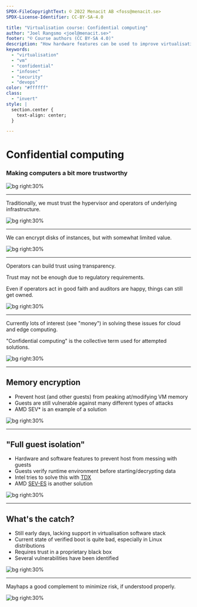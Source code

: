 ```yaml
---
SPDX-FileCopyrightText: © 2022 Menacit AB <foss@menacit.se>
SPDX-License-Identifier: CC-BY-SA-4.0

title: "Virtualisation course: Confidential computing"
author: "Joel Rangsmo <joel@menacit.se>"
footer: "© Course authors (CC BY-SA 4.0)"
description: "How hardware features can be used to improve virtualisation security"
keywords:
  - "virtualisation"
  - "vm"
  - "confidential"
  - "infosec"
  - "security"
  - "devops"
color: "#ffffff"
class:
  - "invert"
style: |
  section.center {
    text-align: center;
  }

---
```

<!-- _footer: "%ATTRIBUTION_PREFIX% Nikki Tysoe (CC BY 2.0)" -->
# Confidential computing
### Making computers a bit more trustworthy

![bg right:30%](images/12-space_invander.jpg)

<!--
- Virtualisation is in general very beneficial for security, as we've discovered during the course

Segue: It does however have it's downsides...
-->

---
<!-- _footer: "%ATTRIBUTION_PREFIX% Eric Chan (CC BY 2.0)" -->
Traditionally, we must trust the hypervisor and operators of underlying infrastructure.  

![bg right:30%](images/12-jellyfish.jpg)

<!--
- Guests depend the host's security, as it is in full control of their execution*

- The hypervisor can snoop on the guests' disks and memory. This could be used to steal sensitive
information such as credentials from memory and confidential databases from disk

- From the perspective of the guest, it is in general not possible to inspect the security of the
underlying hypervisor and it's supporting infrastructure. Instead, users are forced to more or less
trust the infrastructure operators

- This problem also exist for physical servers that are colocated in a third-party's data center
(which is the common thing these days as data centers are expensive facilities to own/operate), but
in many cases this requires physical access to the servers (which are usually in a "locked" rack or
cage). A malicious actor who have access to a hypervisor or the virtualisation control plane (think
vCenter or similar) usually has a far easier time gaining access to VMs

- Add brasklapp about the terrible state of BMCs/IPMI/HW management interfaces

Segue: So what can we do to limit trust in the operators of physical infrastructure?
-->

---
<!-- _footer: "%ATTRIBUTION_PREFIX% Eric Kilby (CC BY-SA 2.0)" -->
We can encrypt disks of instances, but with somewhat limited value.

![bg right:30%](images/12-sloth.jpg)

<!--
- Disk encryption can be used to protect data at rest

- If someone would walk away with the hypervisor or network storage appliance that the guest's
disk image is stored on, at least it would be encrypted

- Relevant as we don't necessarily know how the operator handles backups of data and
HW decommissioning/broken disks (perhaps they are sent to a third-party vendor?)

- Regardless the key needed to unlock the disk must be in memory of the guest that access the data

- Probably stored somehow as we want to be able to reboot servers without entering a password
or similar every time. Encrypted storage on servers, especially OS disks, is a bit of a mess

- If the decryption key for the data is available in the guest, chances are that the hypervisor
can access it as well - either through snooping of memory or by manipulating storage for the guest
operating system
-->

---
<!-- _footer: "%ATTRIBUTION_PREFIX% Jan Bommes (CC BY 2.0)" -->
Operators can build trust using transparency.  
  
Trust may not be enough due to regulatory requirements.  
  
Even if operators act in good faith and auditors are happy, things can still get owned.

![bg right:30%](images/12-broken_floor.jpg)

<!--
- Infrastructure operators, regardless if they are your company's IT department or a third-party
hosting provider, can do things to earn trust even tough we can't inspect security from the guest

- Allow independent auditors to inspect and test security controls/processes

- Not just technical things such as patch levels and network restrictions, but also physical
security, background checks of personnel and similar

- As a wise and pessimistic man once said: "trust is just a word for lacking security"

- Laws and industry compliance frameworks may prevent organisations from letting a third party
host/control their infrastructure even if they want to

- Even if operators are not actively malicious and auditors didn't find any obvious problems,
systems can still get hacked. New vulnerabilities and attack techniques are discovered every day
-->

---
<!-- _footer: "%ATTRIBUTION_PREFIX% Quinn Dombrowski (CC BY-SA 2.0)" -->
Currently lots of interest (see "money") in solving these issues for cloud and edge computing.  
  
"Confidential computing" is the collective term used for attempted solutions.

![bg right:30%](images/12-switches.jpg)

<!--
- Many different organisations would like to solve the problem that sounds a bit like a pipe-dream:
not having to trust the computer your software (in this case VM) is running on

- Organisations doesn't necessarily have the skills, resources or interest in operating their own
infrastructure

- Many would like to a cloud provider, but don't feel comfortable giving away access to their data

- Cloud providers would very much like to take these peoples' money

- Large and security concious organisations would like to save money by using internally pooled
virtual infrastructure, but have some many different security requirements that it is hard to do so

- Growing interest in edge computing (ttps://en.wikipedia.org/wiki/Edge_computing), which often
means that servers will move from relatively safe data centers (from a physical perspective) to
small service lockers next to the highway or in the forest. It may be tricky to prevent malicious
actors from physically gaining access to the HW in these cases

- Would likely also be way to expensive for everyone with "edge needs" to own their own
geographically spread out infrastructure. Sharing will be necessary if not only the biggest players
wanna utilize it.
-->

---
<!-- _footer: "%ATTRIBUTION_PREFIX% Sergei F (CC BY 2.0)" -->
## Memory encryption
- Prevent host (and other guests) from peaking at/modifying VM memory
- Guests are still vulnerable against many different types of attacks
- AMD SEV\* is an example of a solution


![bg right:30%](images/12-rusty_lock.jpg)

<!--
- OT intro: The benefits of disk encryption is widely understood, but many don't know that keys
stored in RAM can often be extracted using so called "cold boot attacks"
(https://en.wikipedia.org/wiki/Cold_boot_attack) or similar methods

- Data is typically stored unencrypted in RAM (or otherwise the keys to decrypt it are stored in
RAM next to it), which means that an attacker with physical access to RAM may be able to extract it

- This is obviously bad if someone gains physical access to the hypervisor, but the hypervisor can
as previously mentioned most often snoop on the memory of guests and even manipulate it

- Processor/chipset vendors started introducing features that encrypt all data stored in RAM with
a random key generated per boot by the CPU (in which the key is, supposedly securely, stored)

- Initially, the goal was to prevent against physical attacks as described above, but new features
were added that generated a random encryption key per guest (or rather the area of memory dedicated
to each guest), which in theory would prevent the hypervisor (and other guests which may have been
able to escape/breakout) from peeking at it

- Hypervisor can still modify executable files on the guest disk or use a number of other
techniques to gain access, which makes the memory encryption a bit irrelevant

- AMD's naming scheme is a mess, see https://developer.amd.com/sev/

Segue: The dream lives on and since then new features have been introduced which tries to address
some of these vulnerabilities/attacks...
-->

---
<!-- _footer: "%ATTRIBUTION_PREFIX% Lydur Skulason (CC BY 2.0)" -->
## "Full guest isolation"
- Hardware and software features to prevent host from messing with guests
- Guests verify runtime environment before starting/decrypting data
- Intel tries to solve this with [TDX](https://intel.github.io/ccc-linux-guest-hardening-docs/)
- AMD [SEV-ES](https://developer.amd.com/sev/) is another solution


![bg right:30%](images/12-snow_dome.jpg)

<!--
- HW vendors switched focus from just memory encryption to a more holistic approach

- These features would not only prevent hypervisors from messing with guest memory, but also CPU
registers/state

- Mayhaps most importantly, they provide a method for guests to verify during startup that they
actually running in this encrypted/isolated environment

- Once the guest knows that the coast is clear, it can decrypt/process sensitive data

- Quite complicated how this works on a technical level and a bit out-of-scope for this course

Segue: This sounds wonderful and almost to good to be true...
-->

---
<!-- _footer: "%ATTRIBUTION_PREFIX% Fritzchens Fritz (CC0 1.0)" -->
## What's the catch?
- Still early days, lacking support in virtualisation software stack
- Current state of verified boot is quite bad, especially in Linux distributions
- Requires trust in a proprietary black box
- Several vulnerabilities have been identified

![bg right:30%](images/12-broken_cpu.jpg)

<!--
- These HW features have just started getting upstream support in the Linux kernel and
virtualisation stack - will take a while before they are fully rolled out and stable

- Verified/attested boot chains, which seems to be requirement for guests to run without
trusting the host operating system, is far from problem free. The Linux implementations for secure
boot (which is one of the pieces) seems to be motivated by getting it run on all HW, not making
things actually more secure

- In practice, we are moving trust from the hypervisor (which is often based/running on FOSS and
auditable code) to CPUs running closed-source firmware with a bad track record

- These isolation technologies are not perfect and vulns have been discovered in them. Intel SGX,
which is a similar technology that has been on the market for quite some time, have had several
flaws that completely break the security promise

Segue: So, should we just give up on these technologies?
-->

---
<!-- _footer: "%ATTRIBUTION_PREFIX% Graham Drew (CC BY 2.0)" -->
Mayhaps a good complement to minimize risk, if understood properly.

![bg right:30%](images/12-sinking_boat.jpg)

<!--
- The security of a system should be multi-layered: technologies such as Intel TDX may be able to
stop an attacker that has managed to get a foothold on a hypervisor

- Everything that improves the overall security of a system should be considered, even if it's not
a silver bullet

- Perhaps it prevents companies from building business models based on snooping

- The main danger is the promise it makes and how people interpret that
-->
